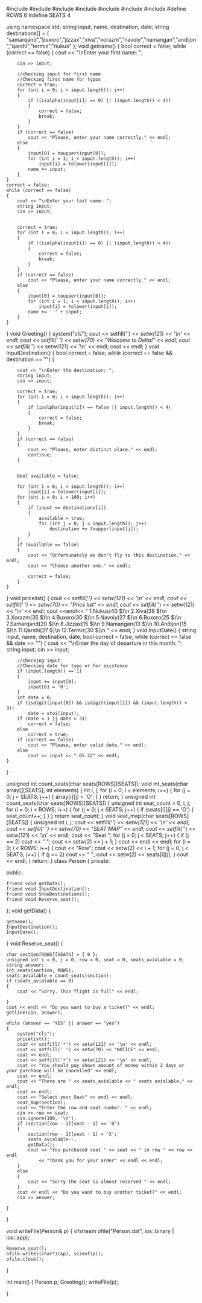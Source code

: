 #include <iostream>
#include <string>
#include <fstream>
#include <iomanip>
#include <string>
#include <cctype>
#include <ctime>
#define ROWS 6
#define SEATS 4

using namespace std;
string input, name, destination, date;
string destinations[] =
{
    "samarqand","buxoro","jizzax","xiva","xorazm","navoiy","namangan","andijon","qarshi","termiz","nukus"
};
void getname()
{
    bool correct = false;
    while (correct == false)
    {
        cout << "\nEnter your first name: ";

        cin >> input;

        //checking input for first name
        //Checking first name for typos
        correct = true;
        for (int i = 0; i < input.length(); i++)
        {
            if ((isalpha(input[i]) == 0) || (input.length() < 4))
            {
                correct = false;
                break;
            }
        }
        if (correct == false)
            cout << "Please, enter your name correctly." << endl;
        else
        {
            input[0] = toupper(input[0]);
            for (int i = 1; i < input.length(); i++)
                input[i] = tolower(input[i]);
            name += input;
        }
    }
    correct = false;
    while (correct == false)
    {
        cout << "\nEnter your last name: ";
        string input;
        cin >> input;


        correct = true;
        for (int i = 0; i < input.length(); i++)
        {
            if ((isalpha(input[i]) == 0) || (input.length() < 4))
            {
                correct = false;
                break;
            }
        }
        if (correct == false)
            cout << "Please, enter your name correctly." << endl;
        else
        {
            input[0] = toupper(input[0]);
            for (int i = 1; i < input.length(); i++)
                input[i] = tolower(input[i]);
            name += ' ' + input;
        }
    }
}
void Greeting()
{
    system("cls");
    cout << setfill('_') << setw(121) << '\n' << endl;
    cout << setfill(' ') << setw(70) << "Welcome to Delta!" << endl;
    cout << setfill('_') << setw(121) << '\n' << endl;
    cout << endl;
}
void InputDestination()
{
    bool correct = false;
    while (correct == false && destination == "")
    {

        cout << "\nEnter the destination: ";
        string input;
        cin >> input;

        correct = true;
        for (int i = 0; i < input.length(); i++)
        {
            if (isalpha(input[i]) == false || input.length() < 4)
            {
                correct = false;
                break;
            }
        }
        if (correct == false)
        {
            cout << "Please, enter distinct place." << endl;
            continue;
        }


        bool available = false;

        for (int i = 0; i < input.length(); i++)
            input[i] = tolower(input[i]);
        for (int i = 0; i < 100; i++)
        {
            if (input == destinations[i])
            {
                available = true;
                for (int j = 0; j < input.length(); j++)
                    destination += toupper(input[j]);
            }
        }
        if (available == false)
        {
            cout << "Unfortunately we don't fly to this destination." << endl;
            cout << "Choose another one." << endl;

            correct = false;
        }
    }
}
void pricelist()
{
    cout << setfill('_') << setw(121) << '\n' << endl;
    cout << setfill(' ') << setw(70) << "Price list" << endl;
    cout << setfill('_') << setw(121) << '\n' << endl;
    cout <<endl<< " 1.Nukus(40 $)\n 2.Xiva(38 $)\n 3.Xorazm(35 $)\n 4.Buxoro(30 $)\n 5.Navoiy(27 $)\n 6.Buxoro(25 $)\n 7.Samarqand(20 $)\n 8.Jizzax(15 $)\n 9.Namangan(13 $)\n 10.Andijon(15 $)\n 11.Qarshi(27 $)\n 12.Termiz(30 $)\n " << endl;
}
void InputDate()
{
    string input, name, destination, date;
    bool correct = false;
    while (correct == false && date == "")
    {
        cout << "\nEnter the day of departure in this month: ";
        string input;
        cin >> input;

        //checking input
        //Checking date for typo or for existence
        if (input.length() == 1)
        {
            input += input[0];
            input[0] = '0';
        }
        int date = 0;
        if (isdigit(input[0]) && isdigit(input[1]) && (input.length() < 3))
            date = stoi(input);
        if (date < 1 || date > 31)
            correct = false;
        else
            correct = true;
        if (correct == false)
            cout << "Please, enter valid date." << endl;
        else
            cout << input << ".05.22" << endl;
    }
}

unsigned int count_seats(char seats[ROWS][SEATS]);
void int_seats(char array[][SEATS], int elements)
{
    int i, j;
    for (i = 0; i < elements; i++)
    {
        for (j = 0; j < SEATS; j++)
        {
            array[i][j] = 'O';
        }
    }
    return;
}
unsigned int count_seats(char seats[ROWS][SEATS])
{
    unsigned int seat_count = 0, i, j;
    for (i = 0; i < ROWS; i++)
    {
        for (j = 0; j < SEATS; j++)
        {
            if (seats[i][j] == 'O')
            {
                seat_count++;
            }
        }
    }
    return seat_count;
}
void seat_map(char seats[ROWS][SEATS])
{
    unsigned int i, j;
    cout << setfill('_') << setw(121) << '\n' << endl;
    cout << setfill(' ') << setw(70) << "SEAT MAP" << endl;
    cout << setfill('_') << setw(121) << '\n' << endl;
    cout << "Seat ";
    for (j = 0; j < SEATS; j++)
    {
        if (j == 2)
            cout << "  ";
        cout << setw(2) << j + 1;
    }
    cout << endl << endl;
    for (i = 0; i < ROWS; i++)
    {
        cout << "Row";
        cout << setw(2) << i + 1;
        for (j = 0; j < SEATS; j++)
        {
            if (j == 2)
                cout << "  ";
            cout << setw(2) << seats[i][j];
        }
        cout << endl;
    }
    return;
}
class Person
{
private:


public:

    friend void getData();
    friend void InputDestination();
    friend void ShowDestinations();
    friend void Reserve_seat();


};
void getData()
{
    
    getname();
    InputDestination();
    InputDate();
}
void Reserve_seat()
{

    char section[ROWS][SEATS] = { 0 };
    unsigned int i = 0, j = 0, row = 0, seat = 0, seats_avialable = 0;
    string answer;
    int_seats(section, ROWS);
    seats_avialable = count_seats(section);
    if (seats_avialable == 0)
    {
        cout << "Sorry. This flight is full" << endl;

    }
    cout << endl << "Do you want to buy a ticket?" << endl;
    getline(cin, answer);

    while (answer == "YES" || answer == "yes")
    {
        system("cls");
        pricelist();
        cout << setfill('*') << setw(121) << '\n' << endl;
        cout << setfill(' ') << setw(70) << "NOTICE" << endl;
        cout << endl;
        cout << setfill('*') << setw(121) << '\n' << endl;
        cout << "You should pay shown amount of money within 2 days or your purchase will be cancelled" << endl;
        cout << endl;
        cout << "There are " << seats_avialable << " seats avialable." << endl;
        cout << endl;
        cout << "Select your Seat" << endl << endl;
        seat_map(section);
        cout << "Enter the row and seat number: " << endl;
        cin >> row >> seat;
        cin.ignore(100, '\n');
        if (section[row - 1][seat - 1] == 'O')
        {
            section[row - 1][seat - 1] = 'X';
            seats_avialable--;
            getData();
            cout << "You purchased seat " << seat << " in row " << row << endl
                << "Thank you for your order" << endl << endl;
        }
        else
        {
            cout << "Sorry the seat is almost reserved " << endl;
        }
        cout << endl << "Do you want to buy another ticket?" << endl;
        cin >> answer;
        
    }
    

}

void writeFile(Person& p)
{
    ofstream ofile("Person.dat", ios::binary | ios::app);
    
    Reserve_seat();
    ofile.write((char*)(&p), sizeof(p));
    ofile.close();
}

     
 int main()
{
     Person p;
     Greeting();
     writeFile(p);

}
